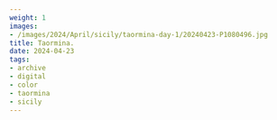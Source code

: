 ```yaml
---
weight: 1
images:
- /images/2024/April/sicily/taormina-day-1/20240423-P1080496.jpg
title: Taormina.
date: 2024-04-23
tags:
- archive
- digital
- color
- taormina
- sicily
---
```


